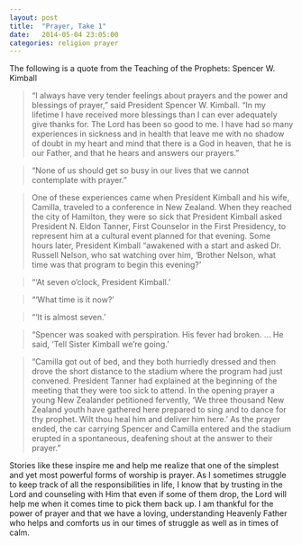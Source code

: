 ```yaml
---
layout: post
title:  "Prayer, Take 1"
date:   2014-05-04 23:05:00
categories: religion prayer
---
```

The following is a quote from the Teaching of the Prophets: Spencer W. Kimball

> “I always have very tender feelings about prayers and the power and blessings of prayer,” said President Spencer W. Kimball. “In my lifetime I have received more blessings than I can ever adequately give thanks for. The Lord has been so good to me. I have had so many experiences in sickness and in health that leave me with no shadow of doubt in my heart and mind that there is a God in heaven, that he is our Father, and that he hears and answers our prayers.”

> “None of us should get so busy in our lives that we cannot contemplate with prayer.”

> One of these experiences came when President Kimball and his wife, Camilla, traveled to a conference in New Zealand. When they reached the city of Hamilton, they were so sick that President Kimball asked President N. Eldon Tanner, First Counselor in the First Presidency, to represent him at a cultural event planned for that evening. Some hours later, President Kimball “awakened with a start and asked Dr. Russell Nelson, who sat watching over him, ‘Brother Nelson, what time was that program to begin this evening?’

> “‘At seven o’clock, President Kimball.’

> “‘What time is it now?’

> “‘It is almost seven.’

> “Spencer was soaked with perspiration. His fever had broken. … He said, ‘Tell Sister Kimball we’re going.’

> “Camilla got out of bed, and they both hurriedly dressed and then drove the short distance to the stadium where the program had just convened. President Tanner had explained at the beginning of the meeting that they were too sick to attend. In the opening prayer a young New Zealander petitioned fervently, ‘We three thousand New Zealand youth have gathered here prepared to sing and to dance for thy prophet. Wilt thou heal him and deliver him here.’ As the prayer ended, the car carrying Spencer and Camilla entered and the stadium erupted in a spontaneous, deafening shout at the answer to their prayer.”

Stories like these inspire me and help me realize that one of the simplest and yet most powerful forms of worship is prayer. As I sometimes struggle to keep track of all the responsibilities in life, I know that by trusting in the Lord and counseling with Him that even if some of them drop, the Lord will help me when it comes time to pick them back up. I am thankful for the power of prayer and that we have a loving, understanding Heavenly Father who helps and comforts us in our times of struggle as well as in times of calm.
